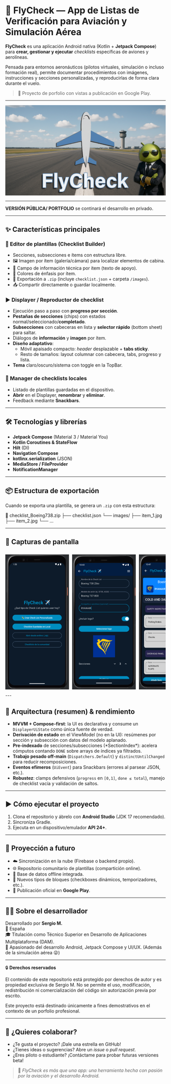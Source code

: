 # 🛫 FlyCheck — App de Listas de Verificación para Aviación y Simulación Aérea

**FlyCheck** es una aplicación Android nativa (Kotlin + **Jetpack Compose**) para **crear, gestionar y ejecutar** *checklists* específicas de aviones y aerolíneas.

Pensada para entornos aeronáuticos (pilotos virtuales, simulación o incluso formación real), permite documentar procedimientos con imágenes, instrucciones y secciones personalizadas, y reproducirlas de forma clara durante el vuelo.

> 🎯 Proyecto de porfolio con vistas a publicación en Google Play.

---

<img src="screenshots/ic_fly_check.png" alt="Pantalla de inicio"/>

---
**VERSIÓN PÚBLICA/ PORTFOLIO** se continará el desarrollo en privado.

---

## ✨ Características principales

### 🧩 Editor de plantillas (Checklist Builder)
- Secciones, subsecciones e ítems con estructura libre.
- 🖼️ Imagen por ítem (galería/cámara) para localizar elementos de cabina.
- 🧠 Campo de información técnica por ítem (texto de apoyo).
- 🎨 Colores de énfasis por ítem.
- 💾 Exportación a `.zip` (incluye `checklist.json` + carpeta `/images`).
- 📤 Compartir directamente o guardar localmente.

### ▶️ Displayer / Reproductor de checklist
- Ejecución paso a paso con **progreso por sección**.
- **Pestañas de secciones** (chips) con estados normal/seleccionado/**completado**.
- **Subsecciones** con cabeceras en lista y **selector rápido** (bottom sheet) para saltar.
- Diálogos de **información** y **imagen** por ítem.
- **Diseño adaptativo**:
  - Móvil apaisado compacto: *header* desplazable + **tabs sticky**.
  - Resto de tamaños: layout columnar con cabecera, tabs, progreso y lista.
- **Tema** claro/oscuro/sistema con toggle en la TopBar.

### 📁 Manager de checklists locales
- Listado de plantillas guardadas en el dispositivo.
- **Abrir** en el Displayer, **renombrar** y **eliminar**.
- Feedback mediante **Snackbars**.

---

## 🛠️ Tecnologías y librerías

- **Jetpack Compose** (Material 3 / Material You)
- **Kotlin Coroutines & StateFlow**
- **Hilt** (DI)
- **Navigation Compose**
- **kotlinx.serialization** (JSON)
- **MediaStore / FileProvider**
- **NotificationManager**

---

## 📦 Estructura de exportación

Cuando se exporta una plantilla, se genera un `.zip` con esta estructura:

📁 checklist_Boeing738.zip
├── checklist.json
└── images/
├── item_1.jpg
├── item_2.jpg
└── ...

---

## 📸 Capturas de pantalla

<div style="display: flex; overflow-x: auto; gap: 10px; padding: 10px 0;">
  <img src="screenshots/home.png" alt="Pantalla de inicio" width="200"/>
  <img src="screenshots/preeditor.png" alt="Pre-editor" width="200"/>
  <img src="screenshots/editor1.png" alt="Editor 1" width="200"/>
  <img src="screenshots/editor2_imagenitem.png" alt="Editor con imagen" width="200"/>
  <img src="screenshots/editor2_imagenitemdemo.png" alt="Editor con info extendida" width="200"/>
  <img src="screenshots/exportdemo.png" alt="Exportación ZIP" width="200"/>
  <img src="screenshots/exportnotification.png" alt="Notificación de exportación" width="200"/>
  <img src="screenshots/displayer.png" alt="Displayer o reproductor de checklist" width="250"/>
</div>
---

## 🧠 Arquitectura (resumen) & rendimiento

- **MVVM + Compose-first**: la UI es declarativa y consume un `DisplayerUiState` como única fuente de verdad.
- **Derivación de estado** en el ViewModel (no en la UI): resúmenes por sección y subsección con datos del modelo aplanado.
- **Pre-indexado** de secciones/subsecciones (\*SectionIndex\*): acelera cómputos contando `DONE` sobre arrays de índices ya filtrados.
- **Trabajo pesado off-main** (`Dispatchers.Default`) y `distinctUntilChanged` para reducir recomposiciones.
- **Eventos efímeros** (`UiEvent`) para Snackbars (errores al parsear JSON, etc.).
- **Robustez**: clamps defensivos (`progress` en `[0,1]`, `done ≤ total`), manejo de checklist vacía y validación de saltos.

---

## ▶️ Cómo ejecutar el proyecto

1. Clona el repositorio y ábrelo con **Android Studio** (JDK 17 recomendado).
2. Sincroniza Gradle.
3. Ejecuta en un dispositivo/emulador **API 24+**.

---

## 🚀 Proyección a futuro

- ☁️ Sincronización en la nube (Firebase o backend propio).
- 🌐 Repositorio comunitario de plantillas (compartición online).
- 🛫 Base de datos offline integrada.
- 🧩 Nuevos tipos de bloques (checkboxes dinámicos, temporizadores, etc.).
- 📲 Publicación oficial en **Google Play**.

---

## 👨‍💻 Sobre el desarrollador

Desarrollado por **Sergio M.**  
📍 España  
🎓 Titulación como Técnico Superior en Desarrollo de Aplicaciones Multiplataforma (DAM).  
📱 Apasionado del desarrollo Android, Jetpack Compose y UI/UX. (Además de la simulación aérea 😜)

---

🔒 **Derechos reservados**

El contenido de este repositorio está protegido por derechos de autor y es propiedad exclusiva de Sergio M. No se permite el uso, modificación, redistribución ni comercialización del código sin autorización previa por escrito.

Este proyecto está destinado únicamente a fines demostrativos en el contexto de un porfolio profesional.

---

## 🤝 ¿Quieres colaborar?

- ¿Te gusta el proyecto? ¡Dale una estrella en GitHub!
- ¿Tienes ideas o sugerencias? Abre un *issue* o *pull request*.
- ¿Eres piloto o estudiante? ¡Contáctame para probar futuras versiones beta!

> 💬 *FlyCheck es más que una app: una herramienta hecha con pasión por la aviación y el desarrollo Android.*
